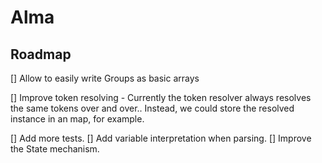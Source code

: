 # Alma

## Roadmap

[] Allow to easily write Groups as basic arrays

[] Improve token resolving
    - Currently the token resolver always resolves the same tokens over and over.. Instead, we could store the resolved instance in an map, for example.

[] Add more tests.
[] Add variable interpretation when parsing.
[] Improve the State mechanism.
